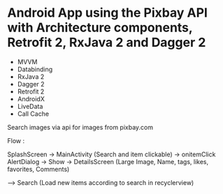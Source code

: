 # Android App using the Pixbay API with Architecture components, Retrofit 2, RxJava 2 and Dagger 2

 - MVVM
 - Databinding
 - RxJava 2
 - Dagger 2
 - Retrofit 2
 - AndroidX
 - LiveData
 - Call Cache

 Search images via api for images from pixbay.com

 Flow :

SplashScreen -> MainActivity (Search and item clickable) -> onitemClick AlertDialog -> Show -> DetailsScreen (Large Image, Name, tags, likes, favorites, Comments)

--> Search (Load new items according to search in recyclerview)
